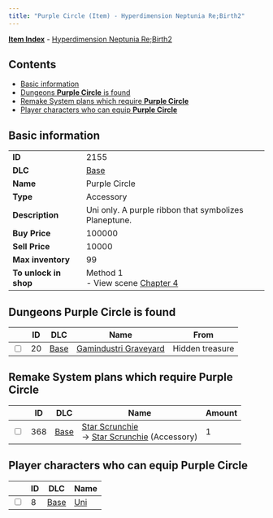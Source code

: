```yaml
---
title: "Purple Circle (Item) - Hyperdimension Neptunia Re;Birth2"
---
```


[**Item Index**](/neptunia/rb2/item/index.html) - [Hyperdimension Neptunia Re;Birth2](/neptunia/rb2)

## Contents

- [Basic information](#basic-information)
- [Dungeons **Purple Circle** is found](#dungeons-purple-circle-is-found)
- [Remake System plans which require **Purple Circle**](#remake-system-plans-which-require-purple-circle)
- [Player characters who can equip **Purple Circle**](#player-characters-who-can-equip-purple-circle)

## Basic information

|   |   |
| -- | -- |
| **ID** | 2155 |
| **DLC** | [Base](/neptunia/rb2/dlc/0-base.html) |
| **Name** | Purple Circle |
| **Type** | Accessory |
| **Description** | Uni only. A purple ribbon that symbolizes Planeptune. |
| **Buy Price** | 100000 |
| **Sell Price** | 10000 |
| **Max inventory** | 99 |
| **To unlock in shop** | Method 1<br />- View scene [Chapter 4](/neptunia/rb2/scene/0-301-chapter-4.html) |

## Dungeons **Purple Circle** is found

|    | ID | DLC | Name | From |
| -- | -- | --- | ---- | ---- |
| <input type="checkbox" id="rb2-dungeon-0-20" class="trackbox" /> | 20 | [Base](/neptunia/rb2/dlc/0-base.html) | [Gamindustri Graveyard](/neptunia/rb2/dungeon/0-20-gamindustri-graveyard.html) | Hidden treasure |

## Remake System plans which require **Purple Circle**

|    | ID | DLC | Name | Amount |
| -- | -- | --- | ---- | ------ |
| <input type="checkbox" id="rb2-remake-0-368" class="trackbox" /> | 368 | [Base](/neptunia/rb2/dlc/0-base.html) | [Star Scrunchie](/neptunia/rb2/remake/0-368-star-scrunchie.html)<br />→ [Star Scrunchie](/neptunia/rb2/item/0-2202-star-scrunchie.html) (Accessory) | 1 |

## Player characters who can equip **Purple Circle**

|    | ID | DLC | Name |
| -- | -- | --- | ---- |
| <input type="checkbox" id="rb2-player-0-8" class="trackbox" /> | 8 | [Base](/neptunia/rb2/dlc/0-base.html) | [Uni](/neptunia/rb2/player/0-8-uni.html) |